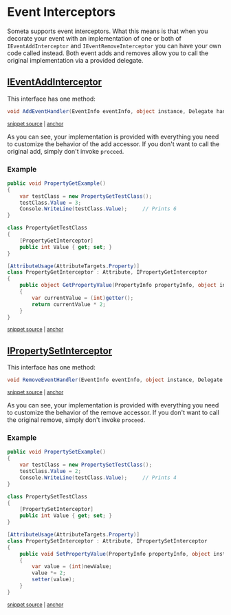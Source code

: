<!--
GENERATED FILE - DO NOT EDIT
This file was generated by [MarkdownSnippets](https://github.com/SimonCropp/MarkdownSnippets).
Source File: /Someta.Docs/ExtensionPoints/EventInterceptors.source.md
To change this file edit the source file and then run MarkdownSnippets.
-->

# Event Interceptors

Someta supports event interceptors.  What this means is that when you decorate your event with an implementation of one or both of `IEventAddInterceptor` and `IEventRemoveInterceptor` you can have your own code called instead.  Both event adds and removes allow you to call the original implementation via a provided delegate.

## [IEventAddInterceptor](/Someta/IEventAddInterceptor.cs)

This interface has one method:

<!-- snippet: EventAddInterceptor -->
<a id='snippet-eventaddinterceptor'></a>
```cs
void AddEventHandler(EventInfo eventInfo, object instance, Delegate handler, Action<Delegate> proceed);
```
<sup><a href='/Someta/IEventAddInterceptor.cs#L19-L21' title='Snippet source file'>snippet source</a> | <a href='#snippet-eventaddinterceptor' title='Start of snippet'>anchor</a></sup>
<!-- endSnippet -->

As you can see, your implementation is provided with everything you need to customize the behavior of the add accessor.  If you don't want to call the original add, simply don't invoke `proceed`.

### Example

<!-- snippet: PropertyGetInterceptorExample -->
<a id='snippet-propertygetinterceptorexample'></a>
```cs
public void PropertyGetExample()
{
    var testClass = new PropertyGetTestClass();
    testClass.Value = 3;
    Console.WriteLine(testClass.Value);     // Prints 6
}

class PropertyGetTestClass
{
    [PropertyGetInterceptor]
    public int Value { get; set; }
}

[AttributeUsage(AttributeTargets.Property)]
class PropertyGetInterceptor : Attribute, IPropertyGetInterceptor
{
    public object GetPropertyValue(PropertyInfo propertyInfo, object instance, Func<object> getter)
    {
        var currentValue = (int)getter();
        return currentValue * 2;
    }
}
```
<sup><a href='/Someta.Docs/Samples/PropertyGetInterceptorExample.cs#L10-L33' title='Snippet source file'>snippet source</a> | <a href='#snippet-propertygetinterceptorexample' title='Start of snippet'>anchor</a></sup>
<!-- endSnippet -->

## [IPropertySetInterceptor](/Someta/IPropertySetInterceptor.cs)

This interface has one method:

<!-- snippet: EventRemoveInterceptor -->
<a id='snippet-eventremoveinterceptor'></a>
```cs
void RemoveEventHandler(EventInfo eventInfo, object instance, Delegate handler, Action<Delegate> proceed);
```
<sup><a href='/Someta/IEventRemoveInterceptor.cs#L19-L21' title='Snippet source file'>snippet source</a> | <a href='#snippet-eventremoveinterceptor' title='Start of snippet'>anchor</a></sup>
<!-- endSnippet -->

As you can see, your implementation is provided with everything you need to customize the behavior of the remove accessor.  If you don't want to call the original remove, simply don't invoke `proceed`.

### Example

<!-- snippet: PropertySetInterceptorExample -->
<a id='snippet-propertysetinterceptorexample'></a>
```cs
public void PropertySetExample()
{
    var testClass = new PropertySetTestClass();
    testClass.Value = 2;
    Console.WriteLine(testClass.Value);     // Prints 4
}

class PropertySetTestClass
{
    [PropertySetInterceptor]
    public int Value { get; set; }
}

[AttributeUsage(AttributeTargets.Property)]
class PropertySetInterceptor : Attribute, IPropertySetInterceptor
{
    public void SetPropertyValue(PropertyInfo propertyInfo, object instance, object oldValue, object newValue, Action<object> setter)
    {
        var value = (int)newValue;
        value *= 2;
        setter(value);
    }
}
```
<sup><a href='/Someta.Docs/Samples/PropertySetInterceptorExample.cs#L10-L34' title='Snippet source file'>snippet source</a> | <a href='#snippet-propertysetinterceptorexample' title='Start of snippet'>anchor</a></sup>
<!-- endSnippet -->
